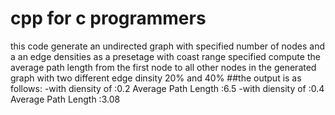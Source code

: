 # cpp for c programmers
 this code generate an undirected graph with specified number of nodes and a an edge densities as a presetage
 with coast range specified
 compute the average path length from the first node to all other nodes in the generated graph with two different edge dinsity
 20% and 40% 
 ##the output is as follows:
			-with diensity of :0.2 Average Path Length :6.5
			-with diensity of :0.4 Average Path Length :3.08
